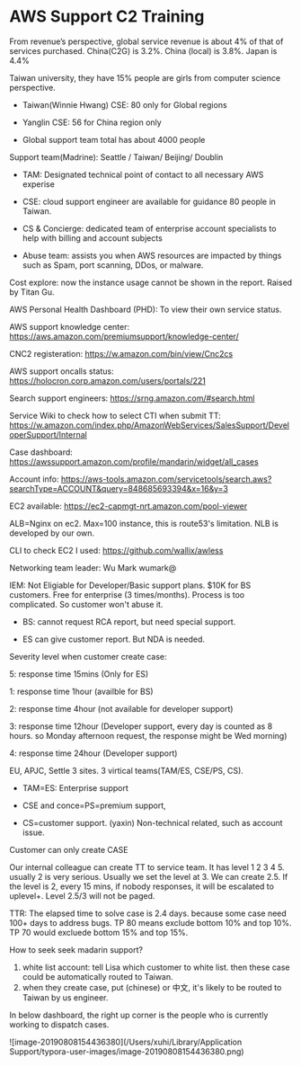 # AWS Support C2 Training

From revenue’s perspective, global service revenue is about 4% of that of services purchased. China(C2G) is 3.2%. China (local) is 3.8%. Japan is 4.4%



Taiwan university, they have 15% people are girls from computer science perspective.



- Taiwan(Winnie Hwang) CSE: 80 only for Global regions

- Yanglin CSE: 56 for China region only

- Global support team total has about 4000 people



Support team(Madrine): Seattle / Taiwan/ Beijing/ Doublin



- TAM: Designated technical point of contact to all necessary AWS experise

- CSE: cloud support engineer are available for guidance 80 people in Taiwan.

- CS & Concierge: dedicated team of enterprise account specialists to help with billing and account subjects

- Abuse team: assists you when AWS resources are impacted by things such as Spam, port scanning, DDos, or malware.



Cost explore: now the instance usage cannot be shown in the report. Raised by Titan Gu.

AWS Personal Health Dashboard (PHD): To view their own service status.

AWS support knowledge center: https://aws.amazon.com/premiumsupport/knowledge-center/

CNC2 registeration: https://w.amazon.com/bin/view/Cnc2cs

AWS support oncalls status: https://holocron.corp.amazon.com/users/portals/221

Search support engineers: https://srng.amazon.com/#search.html

Service Wiki to check how to select CTI when submit TT: https://w.amazon.com/index.php/AmazonWebServices/SalesSupport/DeveloperSupport/Internal

Case dashboard: https://awssupport.amazon.com/profile/mandarin/widget/all_cases

Account info: https://aws-tools.amazon.com/servicetools/search.aws?searchType=ACCOUNT&query=848685693394&x=16&y=3

EC2 available: https://ec2-capmgt-nrt.amazon.com/pool-viewer

ALB=Nginx on ec2. Max=100 instance, this is route53's limitation. NLB is developed by our own.

CLI to check EC2 I used: https://github.com/wallix/awless



Networking team leader: Wu Mark wumark@

IEM: Not Eligiable for Developer/Basic support plans. $10K for BS customers. Free for enterprise (3 times/months). Process is too complicated. So customer won't abuse it.

- BS: cannot request RCA report, but need special support.

- ES can give customer report. But NDA is needed.



Severity level when customer create case:

5: response time 15mins (Only for ES)

1: response time 1hour (availble for BS)

2: response time 4hour (not available for developer support)

3: response time 12hour (Developer support, every day is counted as 8 hours. so Monday afternoon request, the response might be Wed morning)

4: response time 24hour (Developer support) 



EU, APJC, Settle 3 sites. 3 virtical teams(TAM/ES, CSE/PS, CS). 

- TAM=ES: Enterprise support

- CSE and conce=PS=premium support, 

- CS=customer support. (yaxin) Non-technical related, such as account issue.



Customer can only create CASE

Our internal colleague can create TT to service team. It has level 1 2 3 4 5. usually 2 is very serious. Usually we set the level at 3. We can create 2.5. If the level is 2, every 15 mins, if nobody responses, it will be escalated to uplevel+. Level 2.5/3 will not be paged.

TTR: The elapsed time to solve case is 2.4 days. because some case need 100+ days to address bugs. TP 80 means exclude bottom 10% and top 10%. TP 70 would excluede bottom 15% and top 15%.



How to seek seek madarin support?

1. white list account: tell Lisa which customer to white list. then these case could be automatically routed to Taiwan.
2. when they create case, put (chinese) or 中文, it's likely to be routed to Taiwan by us engineer.



In below dashboard, the right up corner is the people who is currently working to dispatch cases.

![image-20190808154436380](/Users/xuhi/Library/Application Support/typora-user-images/image-20190808154436380.png)